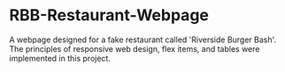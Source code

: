 # RBB-Restaurant-Webpage
A webpage designed for a fake restaurant called 'Riverside Burger Bash'. The principles of responsive web design, flex items, and tables were implemented in this project.
